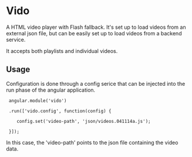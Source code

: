 # Vido

A HTML video player with Flash fallback. It's set up to load videos from an external json file, but can be easily set up to load videos from a backend service.

It accepts both playlists and individual videos.

## Usage

Configuration is done through a config serice that can be injected into the run phase of the angular application.

     angular.module('vido')

     .run(['vido.config', function(config) {
			
	 	config.set('video-path', 'json/videos.041114a.js');

	 }]);

In this case, the 'video-path' points to the json file containing the video data.